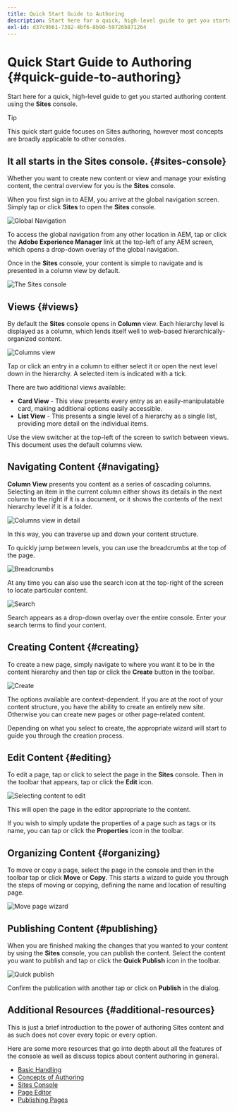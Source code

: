 ```yaml
---
title: Quick Start Guide to Authoring
description: Start here for a quick, high-level guide to get you started authoring content using the Sites console.
exl-id: d37c9b61-7382-4bf6-8b90-59726b871264
---
```


# Quick Start Guide to Authoring {#quick-guide-to-authoring}

Start here for a quick, high-level guide to get you started authoring content using the **Sites** console.

>[!TIP]
>
>This quick start guide focuses on Sites authoring, however most concepts are broadly applicable to other consoles.

## It all starts in the Sites console. {#sites-console}

Whether you want to create new content or view and manage your existing content, the central overview for you is the **Sites** console.

When you first sign in to AEM, you arrive at the global navigation screen. Simply tap or click **Sites** to open the **Sites** console.

![Global Navigation](assets/getting-started-global-navigation.png)

To access the global navigation from any other location in AEM, tap or click the **Adobe Experience Manager** link at the top-left of any AEM screen, which opens a drop-down overlay of the global navigation.

Once in the **Sites** console, your content is simple to navigate and is presented in a column view by default.

![The Sites console](assets/getting-started-sites-console.png)

## Views {#views}

By default the **Sites** console opens in **Column** view. Each hierarchy level is displayed as a column, which lends itself well to web-based hierarchically-organized content.

![Columns view](assets/getting-started-column-view.png)

Tap or click an entry in a column to either select it or open the next level down in the hierarchy. A selected item is indicated with a tick.

There are two additional views available:

* **Card View** - This view presents every entry as an easily-manipulatable card, making additional options easily accessible.
* **List View** - This presents a single level of a hierarchy as a single list, providing more detail on the individual items.

Use the view switcher at the top-left of the screen to switch between views. This document uses the default columns view.

## Navigating Content {#navigating}

**Column View** presents you content as a series of cascading columns. Selecting an item in the current column either shows its details in the next column to the right if it is a document, or it shows the contents of the next hierarchy level if it is a folder.

![Columns view in detail](assets/getting-started-column-detail.png)

In this way, you can traverse up and down your content structure.

To quickly jump between levels, you can use the breadcrumbs at the top of the page.

![Breadcrumbs](assets/getting-started-breadcrumbs.png)

At any time you can also use the search icon at the top-right of the screen to locate particular content.

![Search](assets/getting-started-search.png)

Search appears as a drop-down overlay over the entire console. Enter your search terms to find your content.

## Creating Content {#creating}

To create a new page, simply navigate to where you want it to be in the content hierarchy and then tap or click the **Create** button in the toolbar.

![Create](assets/getting-started-create.png)

The options available are context-dependent. If you are at the root of your content structure, you have the ability to create an entirely new site. Otherwise you can create new pages or other page-related content.

Depending on what you select to create, the appropriate wizard will start to guide you through the creation process.

## Edit Content {#editing}

To edit a page, tap or click to select the page in the **Sites** console. Then in the toolbar that appears, tap or click the **Edit** icon.

![Selecting content to edit](assets/getting-started-edit.png)

This will open the page in the editor appropriate to the content.

If you wish to simply update the properties of a page such as tags or its name, you can tap or click the **Properties** icon in the toolbar.

## Organizing Content {#organizing}

To move or copy a page, select the page in the console and then in the toolbar tap or click **Move** or **Copy**. This starts a wizard to guide you through the steps of moving or copying, defining the name and location of resulting page.

![Move page wizard](assets/getting-started-move-page.png)

## Publishing Content {#publishing}

When you are finished making the changes that you wanted to your content by using the **Sites** console, you can publish the content. Select the content you want to publish and tap or click the **Quick Publish** icon in the toolbar.

![Quick publish](assets/getting-started-quick-publish.png)

Confirm the publication with another tap or click on **Publish** in the dialog.

## Additional Resources {#additional-resources}

This is just a brief introduction to the power of authoring Sites content and as such does not cover every topic or every option.

Here are some more resources that go into depth about all the features of the console as well as discuss topics about content authoring in general.

* [Basic Handling](/help/sites-cloud/authoring/basic-handling.md)
* [Concepts of Authoring](/help/sites-cloud/authoring/author-publish.md)
* [Sites Console](/help/sites-cloud/authoring/sites-console/introduction.md)
* [Page Editor](/help/sites-cloud/authoring/page-editor/introduction.md)
* [Publishing Pages](/help/sites-cloud/authoring/sites-console/publishing-pages.md)
